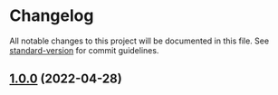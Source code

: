 # Changelog

All notable changes to this project will be documented in this file. See [standard-version](https://github.com/conventional-changelog/standard-version) for commit guidelines.

## [1.0.0](https://git.internal.weclapp.com/weclapp/weclapp-api/sdk-generator/compare/v0.3.3...v1.0.0) (2022-04-28)
